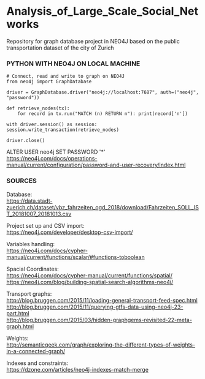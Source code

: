 # Analysis_of_Large_Scale_Social_Networks
Repository for graph database project in NEO4J based on the public transportation dataset of the city of Zurich

### PYTHON WITH NEO4J ON LOCAL MACHINE
    
    # Connect, read and write to graph on NEO4J
    from neo4j import GraphDatabase 

    driver = GraphDatabase.driver("neo4j://localhost:7687", auth=("neo4j", "password"))

    def retrieve_nodes(tx):
        for record in tx.run("MATCH (n) RETURN n"): print(record['n'])

    with driver.session() as session: session.write_transaction(retrieve_nodes)

    driver.close()
ALTER USER neo4j SET PASSWORD '*'
<br />
https://neo4j.com/docs/operations-manual/current/configuration/password-and-user-recovery/index.html



### SOURCES

Database: <br />
https://data.stadt-zuerich.ch/dataset/vbz_fahrzeiten_ogd_2018/download/Fahrzeiten_SOLL_IST_20181007_20181013.csv

Project set up and CSV import: <br />
https://neo4j.com/developer/desktop-csv-import/ <br />

Variables handling: <br />
https://neo4j.com/docs/cypher-manual/current/functions/scalar/#functions-toboolean <br />

Spacial Coordinates: <br />
https://neo4j.com/docs/cypher-manual/current/functions/spatial/ <br />
https://neo4j.com/blog/building-spatial-search-algorithms-neo4j/

Transport graphs: <br />
http://blog.bruggen.com/2015/11/loading-general-transport-feed-spec.html <br />
http://blog.bruggen.com/2015/11/querying-gtfs-data-using-neo4j-23-part.html <br />
http://blog.bruggen.com/2015/03/hidden-graphgems-revisited-22-meta-graph.html

Weights: <br />
http://semanticgeek.com/graph/exploring-the-different-types-of-weights-in-a-connected-graph/

Indexes and constraints: <br />
https://dzone.com/articles/neo4j-indexes-match-merge
